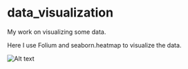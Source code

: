 # data_visualization
My work on visualizing some data.

Here I use Folium and seaborn.heatmap to visualize the data. 


![Alt text](https://drive.google.com/file/d/10fN2XgMI7az_M8U6nHmeAlHvVXLNk7cC/view?usp=sharing)



